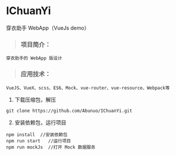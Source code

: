 # IChuanYi
穿衣助手 WebApp（VueJs demo）

> ### 项目简介： 
    穿衣助手的 WebApp 版设计
> ### 应用技术： 
    VueJS、VueX、scss、ES6、Mock、vue-router、vue-resource、Webpack等 

1. 下载压缩包，解压
```
git clone https://github.com/Abunuo/IChuanYi.git
```
2. 安装依赖包，运行项目
```
npm install  //安装依赖包
npm run start   //运行项目
npm run mockJs  //打开 Mock 数据服务
```
